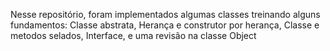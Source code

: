 Nesse repositório, foram implementados algumas classes treinando alguns fundamentos: Classe abstrata, Herança e construtor por herança, Classe e metodos selados, Interface, e uma revisão na classe Object